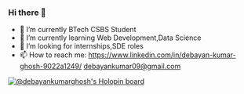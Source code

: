 ### Hi there 👋


- 🔭 I’m currently BTech CSBS Student
- 🌱 I’m currently learning Web Development,Data Science
- 👯 I’m looking for internships,SDE roles
- 📫 How to reach me:  https://www.linkedin.com/in/debayan-kumar-ghosh-9022a1249/
                         debayankumar09@gmail.com


[![@debayankumarghosh's Holopin board](https://holopin.me/debayankumarghosh)](https://holopin.io/@debayankumarghosh)
